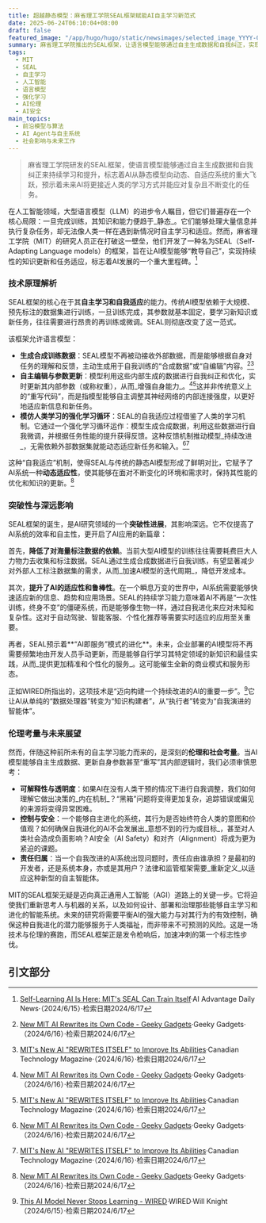 ```yaml
---
title: 超越静态模型：麻省理工学院SEAL框架赋能AI自主学习新范式
date: 2025-06-24T06:10:04+08:00
draft: false
featured_image: "/app/hugo/hugo/static/newsimages/selected_image_YYYY-06-Jun 24, 2025_06-00-28-810.jpg"
summary: 麻省理工学院推出的SEAL框架，让语言模型能够通过自主生成数据和自我纠正，实现持续学习和能力提升，突破了传统AI模型的静态局限。这项技术不仅能显著降低对大规模人工标注数据的依赖，提高AI的适应性和鲁棒性，也引发了关于AI可解释性、控制与伦理责任等深层社会影响的思考。
tags: 
  - MIT
  - SEAL
  - 自主学习
  - 人工智能
  - 语言模型
  - 强化学习
  - AI伦理
  - AI安全
main_topics: 
  - 前沿模型与算法
  - AI Agent与自主系统
  - 社会影响与未来工作
---
```


> 麻省理工学院研发的SEAL框架，使语言模型能够通过自主生成数据和自我纠正来持续学习和提升，标志着AI从静态模型向动态、自适应系统的重大飞跃，预示着未来AI将更接近人类的学习方式并能应对复杂且不断变化的任务。

在人工智能领域，大型语言模型（LLM）的进步令人瞩目，但它们普遍存在一个核心局限：一旦完成训练，其知识和能力便趋于_静态_。它们能够处理大量信息并执行复杂任务，却无法像人类一样在遇到新情况时自主学习和适应。然而，麻省理工学院（MIT）的研究人员正在打破这一壁垒，他们开发了一种名为SEAL（Self-Adapting Language models）的框架，旨在让AI模型能够“教导自己”，实现持续性的知识更新和任务适应，标志着AI发展的一个重大里程碑。[^1]

### 技术原理解析

SEAL框架的核心在于其**自主学习和自我适应**的能力。传统AI模型依赖于大规模、预先标注的数据集进行训练，一旦训练完成，其参数就基本固定，要学习新知识或新任务，往往需要进行昂贵的再训练或微调。SEAL则彻底改变了这一范式。

该框架允许语言模型：
*   **生成合成训练数据**：SEAL模型不再被动接收外部数据，而是能够根据自身对任务的理解和反馈，主动生成用于自我训练的“合成数据”或“自编辑”内容。[^2][^4]
*   **自主编辑与参数更新**：模型利用这些内部生成的数据进行自我纠正和优化，实时更新其内部参数（或称权重），从而_增强自身能力_。[^2][^4]这并非传统意义上的“重写代码”，而是指模型能够自主调整其神经网络的内部连接强度，以更好地适应新信息和新任务。
*   **模仿人类学习的强化学习循环**：SEAL的自我适应过程借鉴了人类的学习机制。它通过一个强化学习循环运作：模型生成合成数据，利用这些数据进行自我微调，并根据任务性能的提升获得反馈。这种反馈机制推动模型_持续改进_，无需依赖外部数据集就能动态适应新任务和输入。[^2][^4]

这种“自我适应”机制，使得SEAL与传统的静态AI模型形成了鲜明对比，它赋予了AI系统一种**动态适应性**，使其能够在面对不断变化的环境和需求时，保持其性能的优化和知识的更新。[^2]

### 突破性与深远影响

SEAL框架的诞生，是AI研究领域的一个**突破性进展**，其影响深远。它不仅提高了AI系统的效率和自主性，更开启了AI应用的新篇章：

首先，**降低了对海量标注数据的依赖**。当前大型AI模型的训练往往需要耗费巨大人力物力去收集和标注数据。SEAL通过生成合成数据进行自我训练，有望显著减少对外部人工标注数据集的需求，从而_加速AI模型的迭代周期_，降低开发成本。

其次，**提升了AI的适应性和鲁棒性**。在一个瞬息万变的世界中，AI系统需要能够快速适应新的信息、趋势和应用场景。SEAL的持续学习能力意味着AI不再是“一次性训练，终身不变”的僵硬系统，而是能够像生物一样，通过自我进化来应对未知和复杂性。这对于自动驾驶、智能客服、个性化推荐等需要实时适应的应用至关重要。

再者，SEAL预示着**“AI即服务”模式的进化**。未来，企业部署的AI模型将不再需要频繁地由开发人员手动更新，而是能够自行学习其特定领域的新知识和最佳实践，从而_提供更加精准和个性化的服务_。这可能催生全新的商业模式和服务形态。

正如WIRED所指出的，这项技术是“迈向构建一个持续改进的AI的重要一步”。[^5]它让AI从单纯的“数据处理器”转变为“知识构建者”，从“执行者”转变为“自我演进的智能体”。

### 伦理考量与未来展望

然而，伴随这种前所未有的自主学习能力而来的，是深刻的**伦理和社会考量**。当AI模型能够自主生成数据、更新自身参数甚至“重写”其内部逻辑时，我们必须审慎思考：

*   **可解释性与透明度**：如果AI在没有人类干预的情况下进行自我调整，我们如何理解它做出决策的_内在机制_？“黑箱”问题将变得更加复杂，追踪错误或偏见的来源将变得异常困难。
*   **控制与安全**：一个能够自主进化的系统，其行为是否始终符合人类的意图和价值观？如何确保自我进化的AI不会发展出_意想不到的行为或目标_，甚至对人类社会造成负面影响？AI安全（AI Safety）和对齐（Alignment）将成为更为紧迫的课题。
*   **责任归属**：当一个自我改进的AI系统出现问题时，责任应由谁承担？是最初的开发者，还是系统本身，亦或是其用户？法律和监管框架需要_重新定义_以适应这种新型的自主智能体。

MIT的SEAL框架无疑是迈向真正通用人工智能（AGI）道路上的关键一步。它将迫使我们重新思考人与机器的关系，以及如何设计、部署和治理那些能够自主学习和进化的智能系统。未来的研究将需要平衡AI的强大能力与对其行为的有效控制，确保这种自我进化的潜力能够服务于人类福祉，而非带来不可预测的风险。这是一场技术与伦理的赛跑，而SEAL框架正是发令枪响后，加速冲刺的第一个标志性步伐。

## 引文部分
[^1]: [Self-Learning AI Is Here: MIT's SEAL Can Train Itself](https://ajsai.substack.com/p/self-learning-ai-is-here-mits-seal)·AI Advantage Daily News·（2024/6/15）·检索日期2024/6/17
[^2]: [New MIT AI Rewrites its Own Code - Geeky Gadgets](https://www.geeky-gadgets.com/ai-rewriting-its-own-code/)·Geeky Gadgets·（2024/6/16）·检索日期2024/6/17
[^3]: [MIT's AI learns to upgrade itself - rundown.ai](https://www.rundown.ai/articles/mits-ai-learns-to-upgrade-itself)·rundown.ai·（2024/6/15）·检索日期2024/6/17
[^4]: [MIT's New AI "REWRITES ITSELF" to Improve Its Abilities](https://canadiantechnologymagazine.com/mit-self-adapting-language-models-ai-rewrites-itself/)·Canadian Technology Magazine·（2024/6/16）·检索日期2024/6/17
[^5]: [This AI Model Never Stops Learning - WIRED](https://www.wired.com/story/this-ai-model-never-stops-learning/)·WIRED·Will Knight（2024/6/15）·检索日期2024/6/17
